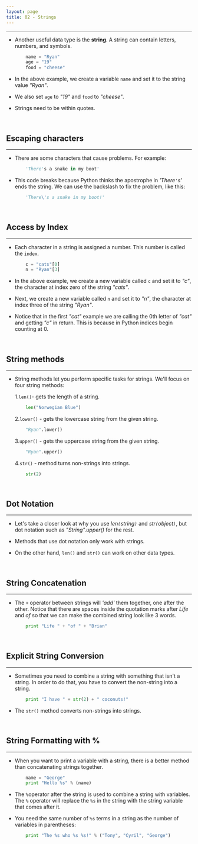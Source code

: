```yaml
---
layout: page
title: 02 - Strings
---
```

***

- Another useful data type is the __string__. A string can contain letters, numbers, and symbols.

    ```python
        name = "Ryan"
        age = "19"
        food = "cheese"
    ```

- In the above example, we create a variable `name` and set it to the string value _"Ryan"_.

- We also set `age` to _"19"_ and `food` to _"cheese"_.

- Strings need to be within quotes.

&nbsp;

## Escaping characters

***

- There are some characters that cause problems. For example:

    ```python
        'There's a snake in my boot'
    ```

- This code breaks because Python thinks the apostrophe in _'There`'`s'_ ends the string. We can use the backslash to fix the problem, like this:

    ```python
        'There\'s a snake in my boot!'
    ```

&nbsp;

## Access by Index

***

- Each character in a string is assigned a number. This number is called the `index`.

    ```python
        c = "cats"[0]
        n = "Ryan"[3]
    ```

- In the above example, we create a new variable called `c` and set it to _"c"_, the character at index zero of the string _"cats"_.

- Next, we create a new variable called `n` and set it to _"n"_, the character at index three of the string _"Ryan"_.

- Notice that in the first _"cat"_ example we are calling the 0th letter of _"cat"_ and getting _"c"_ in return. This is because in Python indices begin counting at 0.

&nbsp;

## String methods

***

- String methods let you perform specific tasks for strings. We'll focus on four string methods:

  1.`len()`- gets the length of a string.

    ```Python
        len("Norwegian Blue")
    ```

  2.`lower()` - gets the lowercase string from the given string.

    ```python
        "Ryan".lower()
    ```

  3.`upper()` - gets the uppercase string from the given string.

    ```Python
        "Ryan".upper()
    ```

  4.`str()` - method turns non-strings into strings.

    ```python
        str(2)
    ```

&nbsp;

## Dot Notation

***

- Let's take a closer look at why you use _len`(`string`)`_ and _str`(`object`)`_, but dot notation such as _"String".upper()_ for the rest.

- Methods that use dot notation only work with strings.

- On the other hand, `len()` and `str()` can work on other data types.

&nbsp;

## String Concatenation

***

- The `+` operator between strings will _'add'_ them together, one after the other. Notice that there are spaces inside the quotation marks after _Life_ and _of_ so that we can make the combined string look like 3 words.

    ```python
        print "Life " + "of " + "Brian"
    ```

&nbsp;

## Explicit String Conversion

***

- Sometimes you need to combine a string with something that isn't a string. In order to do that, you have to convert the non-string into a string.

    ```python
        print "I have " + str(2) + " coconuts!"
    ```

- The `str()` method converts non-strings into strings.

&nbsp;

## String Formatting with %

***

- When you want to print a variable with a string, there is a better method than concatenating strings together.

    ```python
        name = "George"
        print "Hello %s" % (name)
    ```

- The `%`operator after the string is used to combine a string with variables. The `%` operator will replace the `%s` in the string with the string variable that comes after it.

- You need the same number of `%s` terms in a string as the number of variables in parentheses:

    ```Python
        print "The %s who %s %s!" % ("Tony", "Cyril", "George")
    ```